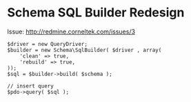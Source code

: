 # Schema SQL Builder Redesign

Issue: <http://redmine.corneltek.com/issues/3>

    $driver = new QueryDriver;
    $builder = new Schema\SqlBuilder( $driver , array( 
        'clean' => true,
        'rebuild' => true,
    ));
    $sql = $builder->build( $schema );

    // insert query
    $pdo->query( $sql );
